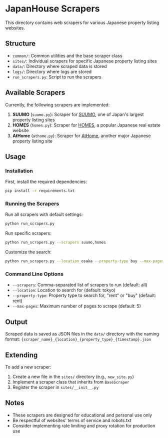 # JapanHouse Scrapers

This directory contains web scrapers for various Japanese property listing websites.

## Structure

- `common/`: Common utilities and the base scraper class
- `sites/`: Individual scrapers for specific Japanese property listing sites
- `data/`: Directory where scraped data is stored
- `logs/`: Directory where logs are stored
- `run_scrapers.py`: Script to run the scrapers

## Available Scrapers

Currently, the following scrapers are implemented:

1. **SUUMO** (`suumo.py`): Scraper for [SUUMO](https://suumo.jp), one of Japan's largest property listing sites
2. **HOMES** (`homes.py`): Scraper for [HOMES](https://www.homes.co.jp), a popular Japanese real estate website
3. **AtHome** (`athome.py`): Scraper for [AtHome](https://www.athome.co.jp), another major Japanese property listing site

## Usage

### Installation

First, install the required dependencies:

```bash
pip install -r requirements.txt
```

### Running the Scrapers

Run all scrapers with default settings:

```bash
python run_scrapers.py
```

Run specific scrapers:

```bash
python run_scrapers.py --scrapers suumo,homes
```

Customize the search:

```bash
python run_scrapers.py --location osaka --property-type buy --max-pages 3
```

### Command Line Options

- `--scrapers`: Comma-separated list of scrapers to run (default: all)
- `--location`: Location to search for (default: tokyo)
- `--property-type`: Property type to search for, "rent" or "buy" (default: rent)
- `--max-pages`: Maximum number of pages to scrape (default: 5)

## Output

Scraped data is saved as JSON files in the `data/` directory with the naming format:
`{scraper_name}_{location}_{property_type}_{timestamp}.json`

## Extending

To add a new scraper:

1. Create a new file in the `sites/` directory (e.g., `new_site.py`)
2. Implement a scraper class that inherits from `BaseScraper`
3. Register the scraper in `sites/__init__.py`

## Notes

- These scrapers are designed for educational and personal use only
- Be respectful of websites' terms of service and robots.txt
- Consider implementing rate limiting and proxy rotation for production use

